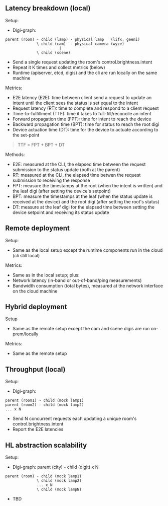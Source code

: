Latency breakdown (local)
--

Setup: 
* Digi-graph:
```
parent (room) - child (lamp) - physical lamp   (lifx, geeni)
              \ child (cam)  - physical camera (wyze)
                        |
              \ child (scene) 
```
* Send a single request updating the room's control.brightness.intent
* Repeat it K times and collect metrics (below)
* Runtime (apiserver, etcd, digis) and the cli are run locally on the same machine

Metrics: 
* E2E latency (E2E): time between client send a request to update an intent until the client sees the status is set equal to the intent
* Request latency (RT): time to complete and respond to a client request
* Time-to-fulfillment (TTF): time it takes to full-fill/reconcile an intent
* Forward propagation time (FPT): time for intent to reach the device
* Backward propagation time (BPT): time for status to reach the root digi
* Device actuation time (DT): time for the device to actuate according to the set-point

> TTF = FPT + BPT + DT

Methods:
* E2E: measured at the CLI, the elapsed time between the request submission to the status update (both at the parent)
* RT: measured at the CLI, the elapsed time betwen the request submission to receiving the response
* FPT: measure the timestamps at the root (when the intent is written) and the leaf digi (after setting the device's setpoint)
* BPT: measure the timestamps at the leaf (when the status update is received at the device) and the root digi (after setting the root's status)
* DT: measure at the leaf digi for the elapsed time between setting the device setpoint and receiving its status update


Remote deployment
--

Setup:
* Same as the local setup except the runtime components run in the cloud (cli still local)

Metrics:
* Same as in the local setup; plus:
* Network latency (in-band or out-of-band/ping measurements)
* Bandwidth consumption (total bytes), measured at the network interface on the cloud machine

Hybrid deployment
--

Setup
* Same as the remote setup except the cam and scene digis are run on-prem/locally

Metrics:
* Same as the remote setup

 
Throughput (local)
--

Setup:
* Digi-graph:
```
parent (room1) - child (mock lamp1)
parent (room2) - child (mock lamp2)
... x N
```
* Send N concurrent requests each updating a unique room's control.brightness.intent
* Report the E2E latencies

HL abstraction scalability
--

Setup:
* Digi-graph: parent (city) - child (digit) x N
```
parent (room) - child (mock lamp1)
              \ child (mock lamp2)
              ... x N
              \ child (mock lampN)
```
* TBD


